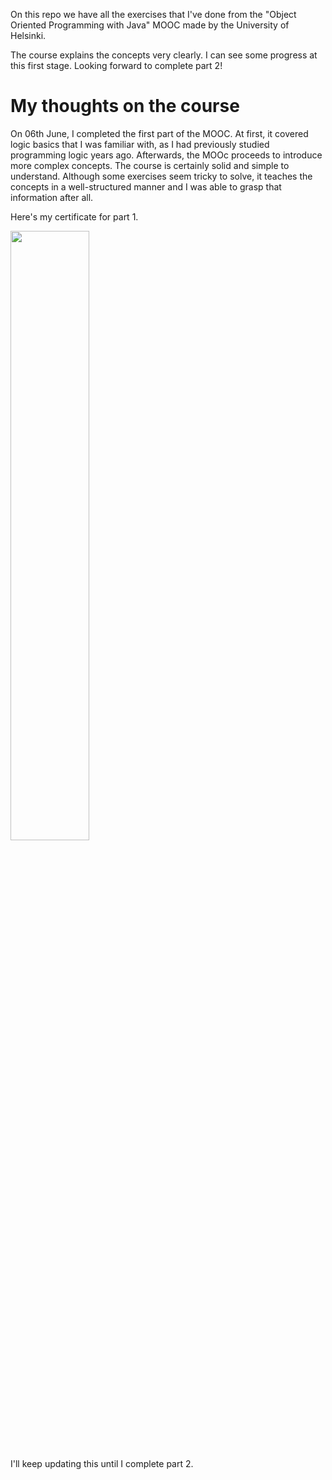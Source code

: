 On this repo we have all the exercises that I've done from the "Object Oriented Programming with Java" MOOC made by the University of Helsinki. 

The course explains the concepts very clearly. I can see some progress at this first stage. Looking forward to complete part 2!

# My thoughts on the course
On 06th June, I completed the first part of the MOOC. At first, it covered logic basics that I was familiar with, as I had previously studied programming logic years ago. Afterwards, the MOOc proceeds to introduce more complex concepts. The course is certainly solid and simple to understand. Although some exercises seem tricky to solve, it teaches the concepts in a well-structured manner and I was able to grasp that information after all.

Here's my certificate for part 1.

<img src="https://user-images.githubusercontent.com/53430986/125456478-7ab091a5-1ff7-4ee1-97ca-5b8c697d6fdf.png" width="50%">

I'll keep updating this until I complete part 2.
